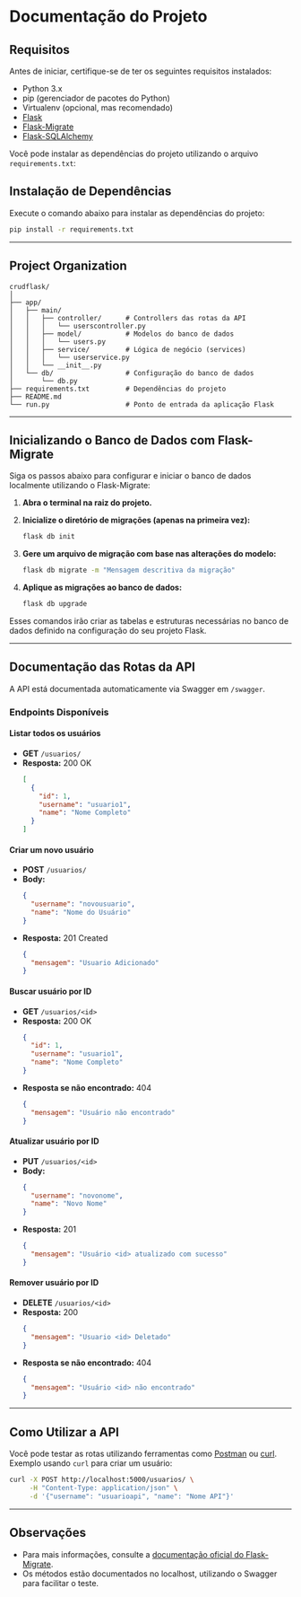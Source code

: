 # Documentação do Projeto

## Requisitos

Antes de iniciar, certifique-se de ter os seguintes requisitos instalados:

- Python 3.x
- pip (gerenciador de pacotes do Python)
- Virtualenv (opcional, mas recomendado)
- [Flask](https://flask.palletsprojects.com/)
- [Flask-Migrate](https://flask-migrate.readthedocs.io/)
- [Flask-SQLAlchemy](https://flask-sqlalchemy.palletsprojects.com/)

Você pode instalar as dependências do projeto utilizando o arquivo `requirements.txt`:


## Instalação de Dependências

Execute o comando abaixo para instalar as dependências do projeto:

```bash
pip install -r requirements.txt
```

---

## Project Organization

```
crudflask/
│
├── app/
│   ├── main/
│   │   ├── controller/      # Controllers das rotas da API
│   │   │   └── userscontroller.py
│   │   ├── model/           # Modelos do banco de dados
│   │   │   └── users.py
│   │   ├── service/         # Lógica de negócio (services)
│   │   │   └── userservice.py
│   │   └── __init__.py
│   └── db/                  # Configuração do banco de dados
│       └── db.py
├── requirements.txt         # Dependências do projeto
├── README.md
└── run.py                   # Ponto de entrada da aplicação Flask
```

---

## Inicializando o Banco de Dados com Flask-Migrate

Siga os passos abaixo para configurar e iniciar o banco de dados localmente utilizando o Flask-Migrate:

1. **Abra o terminal na raiz do projeto.**

2. **Inicialize o diretório de migrações (apenas na primeira vez):**
   ```bash
   flask db init
   ```

3. **Gere um arquivo de migração com base nas alterações do modelo:**
   ```bash
   flask db migrate -m "Mensagem descritiva da migração"
   ```

4. **Aplique as migrações ao banco de dados:**
   ```bash
   flask db upgrade
   ```

Esses comandos irão criar as tabelas e estruturas necessárias no banco de dados definido na configuração do seu projeto Flask.

---

## Documentação das Rotas da API

A API está documentada automaticamente via Swagger em `/swagger`.

### Endpoints Disponíveis

#### Listar todos os usuários
- **GET** `/usuarios/`
- **Resposta:** 200 OK  
  ```json
  [
    {
      "id": 1,
      "username": "usuario1",
      "name": "Nome Completo"
    }
  ]
  ```

#### Criar um novo usuário
- **POST** `/usuarios/`
- **Body:**  
  ```json
  {
    "username": "novousuario",
    "name": "Nome do Usuário"
  }
  ```
- **Resposta:** 201 Created  
  ```json
  {
    "mensagem": "Usuario Adicionado"
  }
  ```

#### Buscar usuário por ID
- **GET** `/usuarios/<id>`
- **Resposta:** 200 OK  
  ```json
  {
    "id": 1,
    "username": "usuario1",
    "name": "Nome Completo"
  }
  ```
- **Resposta se não encontrado:** 404  
  ```json
  {
    "mensagem": "Usuário não encontrado"
  }
  ```

#### Atualizar usuário por ID
- **PUT** `/usuarios/<id>`
- **Body:**  
  ```json
  {
    "username": "novonome",
    "name": "Novo Nome"
  }
  ```
- **Resposta:** 201  
  ```json
  {
    "mensagem": "Usuário <id> atualizado com sucesso"
  }
  ```

#### Remover usuário por ID
- **DELETE** `/usuarios/<id>`
- **Resposta:** 200  
  ```json
  {
    "mensagem": "Usuario <id> Deletado"
  }
  ```
- **Resposta se não encontrado:** 404  
  ```json
  {
    "mensagem": "Usuário <id> não encontrado"
  }
  ```

---

## Como Utilizar a API

Você pode testar as rotas utilizando ferramentas como [Postman](https://www.postman.com/) ou [curl](https://curl.se/).  
Exemplo usando `curl` para criar um usuário:

```bash
curl -X POST http://localhost:5000/usuarios/ \
     -H "Content-Type: application/json" \
     -d '{"username": "usuarioapi", "name": "Nome API"}'
```

---

## Observações

- Para mais informações, consulte a [documentação oficial do Flask-Migrate](https://flask-migrate.readthedocs.io/).
- Os métodos estão documentados no localhost, utilizando o Swagger para facilitar o teste.